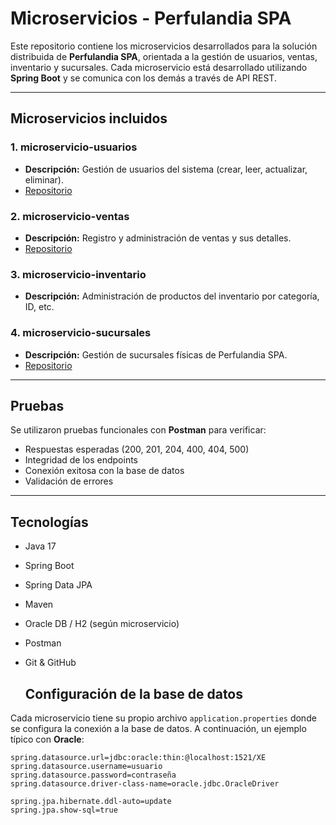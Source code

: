 # Microservicios - Perfulandia SPA

Este repositorio contiene los microservicios desarrollados para la solución distribuida de **Perfulandia SPA**, orientada a la gestión de usuarios, ventas, inventario y sucursales. Cada microservicio está desarrollado utilizando **Spring Boot** y se comunica con los demás a través de API REST.

---

##  Microservicios incluidos

### 1.  microservicio-usuarios
- **Descripción:** Gestión de usuarios del sistema (crear, leer, actualizar, eliminar).
- [Repositorio](https://github.com/TomasG0110/microservicio-usuarios)

### 2.  microservicio-ventas
- **Descripción:** Registro y administración de ventas y sus detalles.
- [Repositorio](https://github.com/JosephIth/MicroServicio-Ventas.git)
  
### 3.  microservicio-inventario
- **Descripción:** Administración de productos del inventario por categoría, ID, etc.

### 4.  microservicio-sucursales
- **Descripción:** Gestión de sucursales físicas de Perfulandia SPA.
- [Repositorio](https://github.com/JosephIth/Microservicio-Sucursal.git)

---

##  Pruebas

Se utilizaron pruebas funcionales con **Postman** para verificar:
- Respuestas esperadas (200, 201, 204, 400, 404, 500)
- Integridad de los endpoints
- Conexión exitosa con la base de datos
- Validación de errores

---

##  Tecnologías

- Java 17
- Spring Boot
- Spring Data JPA
- Maven
- Oracle DB / H2 (según microservicio)
- Postman
- Git & GitHub

  ## Configuración de la base de datos

Cada microservicio tiene su propio archivo `application.properties` donde se configura la conexión a la base de datos. A continuación, un ejemplo típico con **Oracle**:

```properties
spring.datasource.url=jdbc:oracle:thin:@localhost:1521/XE
spring.datasource.username=usuario
spring.datasource.password=contraseña
spring.datasource.driver-class-name=oracle.jdbc.OracleDriver

spring.jpa.hibernate.ddl-auto=update
spring.jpa.show-sql=true
